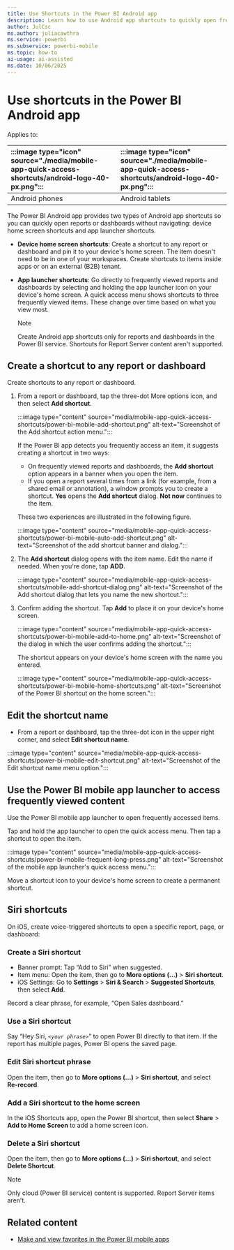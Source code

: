 ```yaml
---
title: Use Shortcuts in the Power BI Android app
description: Learn how to use Android app shortcuts to quickly open frequently viewed Power BI reports and dashboards. Save time and tap to jump in now.
author: JulCsc
ms.author: juliacawthra
ms.service: powerbi
ms.subservice: powerbi-mobile
ms.topic: how-to
ai-usage: ai-assisted
ms.date: 10/06/2025
---
```


# Use shortcuts in the Power BI Android app

Applies to:

| :::image type="icon" source="./media/mobile-app-quick-access-shortcuts/android-logo-40-px.png"::: | :::image type="icon" source="./media/mobile-app-quick-access-shortcuts/android-logo-40-px.png"::: |
|:--- |:--- |
| Android phones |Android tablets |

The Power BI Android app provides two types of Android app shortcuts so you can quickly open reports or dashboards without navigating: device home screen shortcuts and app launcher shortcuts.

- **Device home screen shortcuts**: Create a shortcut to any report or dashboard and pin it to your device's home screen. The item doesn't need to be in one of your workspaces. Create shortcuts to items inside apps or on an external (B2B) tenant.
- **App launcher shortcuts**: Go directly to frequently viewed reports and dashboards by selecting and holding the app launcher icon on your device's home screen. A quick access menu shows shortcuts to three frequently viewed items. These change over time based on what you view most.

  >[!NOTE]
  > Create Android app shortcuts only for reports and dashboards in the Power BI service. Shortcuts for Report Server content aren't supported.

## Create a shortcut to any report or dashboard

Create shortcuts to any report or dashboard.

1. From a report or dashboard, tap the three-dot More options icon, and then select **Add shortcut**.

   :::image type="content" source="media/mobile-app-quick-access-shortcuts/power-bi-mobile-add-shortcut.png" alt-text="Screenshot of the Add shortcut action menu.":::

   If the Power BI app detects you frequently access an item, it suggests creating a shortcut in two ways:

   - On frequently viewed reports and dashboards, the **Add shortcut** option appears in a banner when you open the item.
   - If you open a report several times from a link (for example, from a shared email or annotation), a window prompts you to create a shortcut. **Yes** opens the **Add shortcut** dialog. **Not now** continues to the item.

   These two experiences are illustrated in the following figure.

   :::image type="content" source="media/mobile-app-quick-access-shortcuts/power-bi-mobile-auto-add-shortcut.png" alt-text="Screenshot of the add shortcut banner and dialog.":::

1. The **Add shortcut** dialog opens with the item name. Edit the name if needed. When you're done, tap **ADD**.

    :::image type="content" source="media/mobile-app-quick-access-shortcuts/mobile-add-shortcut-dialog.png" alt-text="Screenshot of the Add shortcut dialog that lets you name the new shortcut.":::

1. Confirm adding the shortcut. Tap **Add** to place it on your device's home screen.

   :::image type="content" source="media/mobile-app-quick-access-shortcuts/power-bi-mobile-add-to-home.png" alt-text="Screenshot of the dialog in which the user confirms adding the shortcut.":::

   The shortcut appears on your device's home screen with the name you entered.

   :::image type="content" source="media/mobile-app-quick-access-shortcuts/power-bi-mobile-home-shortcuts.png" alt-text="Screenshot of the Power BI shortcut on the home screen.":::

## Edit the shortcut name

- From a report or dashboard, tap the three-dot icon in the upper right corner, and select **Edit shortcut name**.

 :::image type="content" source="media/mobile-app-quick-access-shortcuts/power-bi-mobile-edit-shortcut.png" alt-text="Screenshot of the Edit shortcut name menu option.":::

## Use the Power BI mobile app launcher to access frequently viewed content

Use the Power BI mobile app launcher to open frequently accessed items.

Tap and hold the app launcher to open the quick access menu. Then tap a shortcut to open the item.

:::image type="content" source="media/mobile-app-quick-access-shortcuts/power-bi-mobile-frequent-long-press.png" alt-text="Screenshot of the mobile app launcher's quick access menu.":::

Move a shortcut icon to your device's home screen to create a permanent shortcut.

## Siri shortcuts

On iOS, create voice-triggered shortcuts to open a specific report, page, or dashboard:

### Create a Siri shortcut

- Banner prompt: Tap “Add to Siri” when suggested.
- Item menu: Open the item, then go to **More options (…)** > **Siri shortcut**.
- iOS Settings: Go to **Settings** > **Siri & Search** > **Suggested Shortcuts**, then select **Add**.

Record a clear phrase, for example, “Open Sales dashboard.”

### Use a Siri shortcut

Say “Hey Siri, *`<your phrase>`*” to open Power BI directly to that item. If the report has multiple pages, Power BI opens the saved page.

### Edit Siri shortcut phrase

Open the item, then go to **More options (…)** > **Siri shortcut**, and select **Re‑record**.

### Add a Siri shortcut to the home screen

In the iOS Shortcuts app, open the Power BI shortcut, then select **Share** > **Add to Home Screen** to add a home screen icon.

### Delete a Siri shortcut

Open the item, then go to **More options (…)** > **Siri shortcut**, and select **Delete Shortcut**.

> [!NOTE]
> Only cloud (Power BI service) content is supported. Report Server items aren't.

## Related content

- [Make and view favorites in the Power BI mobile apps](end-user-favorite.md#mobile)
